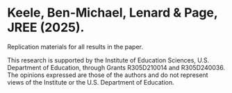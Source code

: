 # Keele, Ben-Michael, Lenard & Page, JREE (2025).

Replication materials for all results in the paper.

This research is supported by the Institute of Education Sciences, U.S. Department of Education, through Grants R305D210014 and R305D240036. The opinions expressed are those of the authors and do not represent views of the Institute or the U.S. Department of Education.
